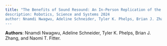 ```yaml
---
title: "The Benefits of Sound Resound: An In-Person Replication of the Ability of Character-Like Robot Sound to Improve Perceived Social Warmth” 
description: Robotics, Science and Systems 2024 
author: Nnamdi Nwagwu, Adeline Schneider, Tyler K. Phelps, Brian J. Zhang, and Naomi T. Fitter.
---
```


**Authors**: Nnamdi Nwagwu, Adeline Schneider, Tyler K. Phelps, Brian J. Zhang, and Naomi T. Fitter.